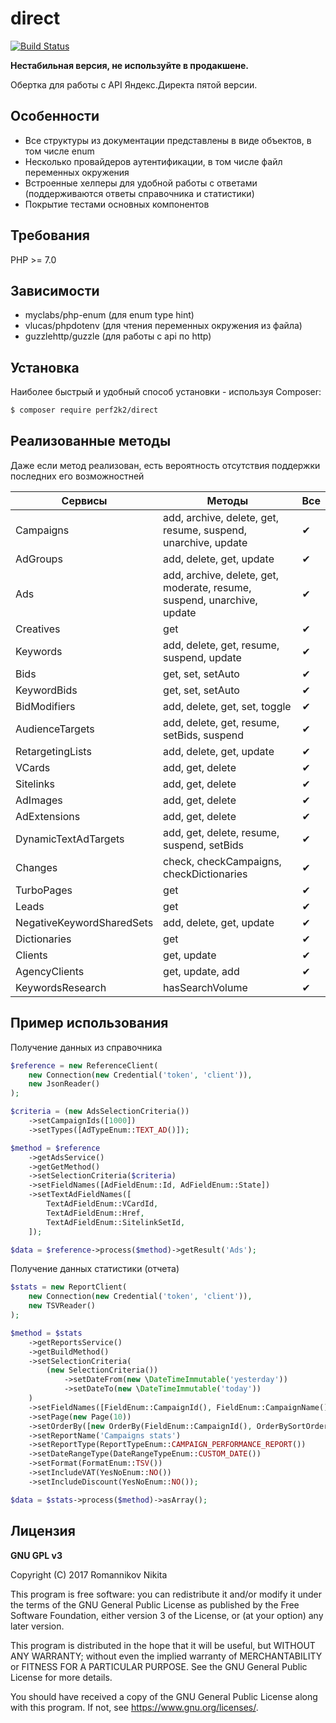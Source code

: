 # direct
[![Build Status](https://travis-ci.org/perf2k2/direct.svg?branch=master)](https://travis-ci.org/perf2k2/direct)

**Нестабильная версия, не используйте в продакшене.**    

Обертка для работы с API Яндекс.Директа пятой версии.

## Особенности

* Все структуры из документации представлены в виде объектов, в том числе enum
* Несколько провайдеров аутентификации, в том числе файл переменных окружения
* Встроенные хелперы для удобной работы с ответами (поддерживаются ответы справочника и статистики)
* Покрытие тестами основных компонентов 

## Требования

PHP >= 7.0

## Зависимости

* myclabs/php-enum (для enum type hint)
* vlucas/phpdotenv (для чтения переменных окружения из файла)
* guzzlehttp/guzzle (для работы с api по http)

## Установка

Наиболее быстрый и удобный способ установки - используя Composer:
```bash
$ composer require perf2k2/direct
```

## Реализованные методы
Даже если метод реализован, есть вероятность отсутствия поддержки последних его возможностней

Сервисы | Методы | Все 
--- | --- | ---
Campaigns|add, archive, delete, get, resume, suspend, unarchive, update|&#10004;
AdGroups|add, delete, get, update|&#10004;
Ads|add, archive, delete, get, moderate, resume, suspend, unarchive, update|&#10004;
Creatives|get|&#10004;
Keywords|add, delete, get, resume, suspend, update|&#10004;
Bids|get, set, setAuto|&#10004;
KeywordBids|get, set, setAuto|&#10004;
BidModifiers|add, delete, get, set, toggle|&#10004;
AudienceTargets|add, delete, get, resume, setBids, suspend|&#10004;
RetargetingLists|add, delete, get, update|&#10004;
VCards|add, get, delete|&#10004;
Sitelinks|add, get, delete|&#10004;
AdImages|add, get, delete|&#10004;
AdExtensions|add, get, delete|&#10004;
DynamicTextAdTargets|add, get, delete, resume, suspend, setBids|&#10004;
Changes|check, checkCampaigns, checkDictionaries|&#10004;
TurboPages|get|&#10004;
Leads|get|&#10004;
NegativeKeywordSharedSets|add, delete, get, update|&#10004;
Dictionaries|get|&#10004;
Clients|get, update|&#10004;
AgencyClients|get, update, add|&#10004;
KeywordsResearch|hasSearchVolume|&#10004;

## Пример использования

Получение данных из справочника
```php
$reference = new ReferenceClient(
    new Connection(new Credential('token', 'client')),
    new JsonReader()
);

$criteria = (new AdsSelectionCriteria())
    ->setCampaignIds([1000])
    ->setTypes([AdTypeEnum::TEXT_AD()]);

$method = $reference
    ->getAdsService()
    ->getGetMethod()
    ->setSelectionCriteria($criteria)
    ->setFieldNames([AdFieldEnum::Id, AdFieldEnum::State])
    ->setTextAdFieldNames([
        TextAdFieldEnum::VCardId,
        TextAdFieldEnum::Href,
        TextAdFieldEnum::SitelinkSetId,
    ]);

$data = $reference->process($method)->getResult('Ads');
```

Получение данных статистики (отчета)

```php 
$stats = new ReportClient(
    new Connection(new Credential('token', 'client')),
    new TSVReader()
);

$method = $stats
    ->getReportsService()
    ->getBuildMethod()
    ->setSelectionCriteria(
        (new SelectionCriteria())
            ->setDateFrom(new \DateTimeImmutable('yesterday'))
            ->setDateTo(new \DateTimeImmutable('today'))
    )
    ->setFieldNames([FieldEnum::CampaignId(), FieldEnum::CampaignName(), FieldEnum::CampaignType()])
    ->setPage(new Page(10))
    ->setOrderBy([new OrderBy(FieldEnum::CampaignId(), OrderBySortOrderEnum::DESCENDING())])
    ->setReportName('Campaigns stats')
    ->setReportType(ReportTypeEnum::CAMPAIGN_PERFORMANCE_REPORT())
    ->setDateRangeType(DateRangeTypeEnum::CUSTOM_DATE())
    ->setFormat(FormatEnum::TSV())
    ->setIncludeVAT(YesNoEnum::NO())
    ->setIncludeDiscount(YesNoEnum::NO());

$data = $stats->process($method)->asArray();
```

## Лицензия

**GNU GPL v3**

Copyright (C) 2017 Romannikov Nikita

This program is free software: you can redistribute it and/or modify
it under the terms of the GNU General Public License as published by
the Free Software Foundation, either version 3 of the License, or
(at your option) any later version.

This program is distributed in the hope that it will be useful,
but WITHOUT ANY WARRANTY; without even the implied warranty of
MERCHANTABILITY or FITNESS FOR A PARTICULAR PURPOSE.  See the
GNU General Public License for more details.

You should have received a copy of the GNU General Public License
along with this program.  If not, see <https://www.gnu.org/licenses/>.